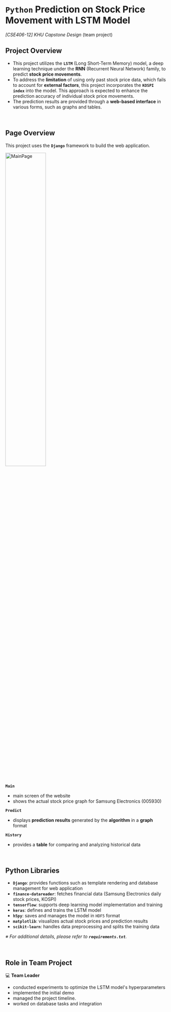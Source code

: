 # `Python` Prediction on Stock Price Movement with LSTM Model
<i>[CSE406-12] KHU Capstone Design</i> (team project)


## Project Overview
- This project utilizes the **`LSTM`** (Long Short-Term Memory) model, a deep learning technique under the **RNN** (Recurrent Neural Network) family, to predict **stock price movements**.
- To address the **limitation** of using only past stock price data, which fails to account for **external factors**, this project incorporates the **`KOSPI index`** into the model. This approach is expected to enhance the prediction accuracy of individual stock price movements.
- The prediction results are provided through a **web-based interface** in various forms, such as graphs and tables.

<br>

## Page Overview
This project uses the **`Django`** framework to build the web application.

<img src="https://drive.google.com/uc?id=1GZRRzy9JFT-fbIQsGCfDv69uDZA09pym" alt="MainPage" width=50%>

**`Main`**
- main screen of the website
- shows the actual stock price graph for Samsung Electronics (005930)

**`Predict`**
- displays **prediction results** generated by the **algorithm** in a **graph** format

**`History`**
- provides a **table** for comparing and analyzing historical data

<br>

## Python Libraries
- **`Django`**: provides functions such as template rendering and database management for web application
- **`finance-datareader`**: fetches financial data (Samsung Electronics daily stock prices, KOSPI)
- **`tensorflow`**: supports deep learning model implementation and training
- **`keras`**: defines and trains the LSTM model
- **`h5py`**: saves and manages the model in `HDF5` format
- **`matplotlib`**: visualizes actual stock prices and prediction results
- **`scikit-learn`**: handles data preprocessing and splits the training data

<i>※ For additional details, please refer to **`requirements.txt`**.</i>

<br>

## Role in Team Project
💻 **Team Leader**
- conducted experiments to optimize the LSTM model's hyperparameters
- implemented the initial demo
- managed the project timeline.
- worked on database tasks and integration
